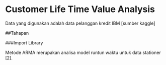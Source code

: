 # Customer Life Time Value Analysis 

Data yang digunakan adalah data pelanggan kredit IBM [sumber kaggle]

##Tahapan

###Import Library

Metode ARMA merupakan analisa model runtun waktu untuk data stationer [2]. 
